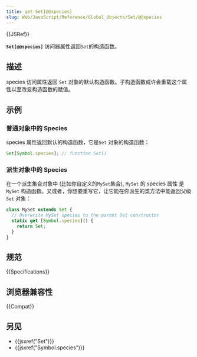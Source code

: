 ```yaml
---
title: get Set[@@species]
slug: Web/JavaScript/Reference/Global_Objects/Set/@@species
---
```


{{JSRef}}

**`Set[@@species]`** 访问器属性返回`Set`的构造函数。

## 描述

species 访问属性返回 `Set` 对象的默认构造函数。子构造函数或许会重载这个属性以至改变构造函数的赋值。

## 示例

### 普通对象中的 Species

species 属性返回默认的构造函数，它是`Set` 对象的构造函数：

```js
Set[Symbol.species]; // function Set()
```

### 派生对象中的 Species

在一个派生集合对象中 (比如你自定义的`MySet`集合), `MySet` 的 species 属性 是 `MySet` 构造函数。又或者，你想要重写它，让它能在你派生的类方法中能返回父级`Set` 对象：

```js
class MySet extends Set {
  // Overwrite MySet species to the parent Set constructor
  static get [Symbol.species]() {
    return Set;
  }
}
```

## 规范

{{Specifications}}

## 浏览器兼容性

{{Compat}}

## 另见

- {{jsxref("Set")}}
- {{jsxref("Symbol.species")}}
